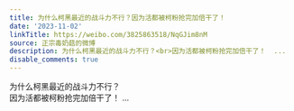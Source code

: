 ```yaml
---
title: 为什么柯黑最近的战斗力不行？因为活都被柯粉抢完加倍干了！
date: '2023-11-02'
linkTitle: https://weibo.com/3825863518/NqGJim8nM
source: 正宗毒奶菇的微博
description: 为什么柯黑最近的战斗力不行？<br>因为活都被柯粉抢完加倍干了！  ...
disable_comments: true
---
```

为什么柯黑最近的战斗力不行？<br>因为活都被柯粉抢完加倍干了！  ...
